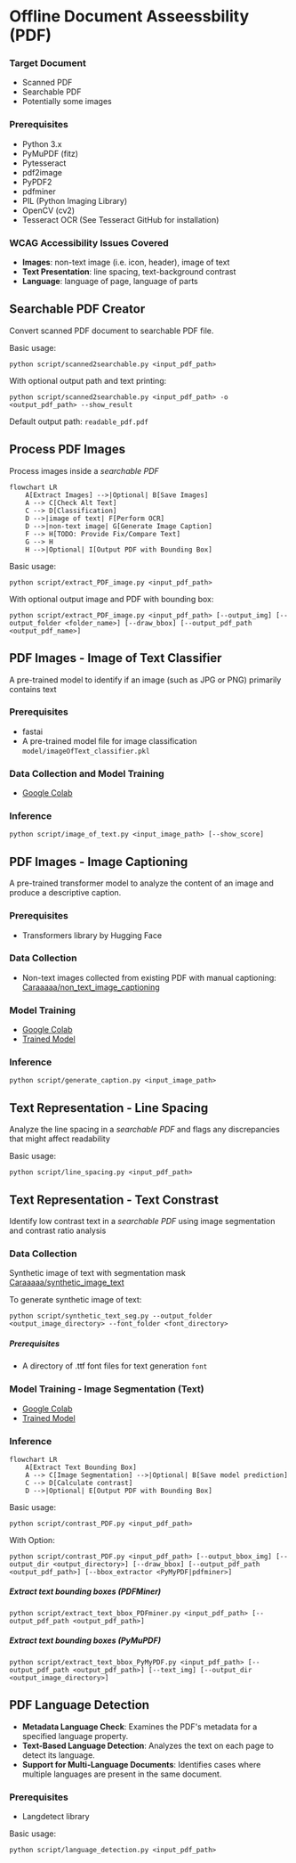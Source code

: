 
# Offline Document Asseessbility (PDF)

### Target Document
- Scanned PDF
- Searchable PDF
- Potentially some images

### Prerequisites
- Python 3.x
- PyMuPDF (fitz)
- Pytesseract
- pdf2image
- PyPDF2
- pdfminer
- PIL (Python Imaging Library)
- OpenCV (cv2)
- Tesseract OCR (See Tesseract GitHub for installation)

### WCAG Accessibility Issues Covered
- **Images**: non-text image (i.e. icon, header), image of text
- **Text Presentation**: line spacing, text-background contrast
- **Language**: language of page, language of parts

## Searchable PDF Creator
Convert scanned PDF document to searchable PDF file.

Basic usage:
```
python script/scanned2searchable.py <input_pdf_path>
```
With optional output path and text printing:
```
python script/scanned2searchable.py <input_pdf_path> -o <output_pdf_path> --show_result
```
Default output path: `readable_pdf.pdf` 

## Process PDF Images
Process images inside a *searchable PDF*

```mermaid
flowchart LR
    A[Extract Images] -->|Optional| B[Save Images]
    A --> C[Check Alt Text]
    C --> D[Classification]
    D -->|image of text| F[Perform OCR]
    D -->|non-text image| G[Generate Image Caption]
    F --> H[TODO: Provide Fix/Compare Text]
    G --> H
    H -->|Optional| I[Output PDF with Bounding Box]
```
Basic usage:
```
python script/extract_PDF_image.py <input_pdf_path>
```
With optional output image and PDF with bounding box:
```
python script/extract_PDF_image.py <input_pdf_path> [--output_img] [--output_folder <folder_name>] [--draw_bbox] [--output_pdf_path <output_pdf_name>]
```

## PDF Images - Image of Text Classifier 
A pre-trained model to identify if an image (such as JPG or PNG) primarily contains text
### Prerequisites
- fastai
- A pre-trained model file for image classification `model/imageOfText_classifier.pkl`
### Data Collection and Model Training
- [Google Colab](https://colab.research.google.com/drive/18ZZ99ZtyYH6SVsqaDlc3w9VwFjjC7aoE?usp=sharing)

### Inference
```
python script/image_of_text.py <input_image_path> [--show_score]
```

## PDF Images - Image Captioning
A pre-trained transformer model to analyze the content of an image and produce a descriptive caption. 
### Prerequisites
- Transformers library by Hugging Face

### Data Collection
- Non-text images collected from existing PDF with manual captioning: [Caraaaaa/non_text_image_captioning](https://huggingface.co/datasets/Caraaaaa/non_text_image_captioning) 

### Model Training
- [Google Colab](https://colab.research.google.com/drive/1QYvXdi0V1AXqlBMR8MpyydNMnK_Vt4dU?usp=sharing)
- [Trained Model](https://huggingface.co/Caraaaaa/text_image_captioning)
### Inference
```
python script/generate_caption.py <input_image_path>
```

## Text Representation - Line Spacing
Analyze the line spacing in a *searchable PDF* and flags any discrepancies that might affect readability

Basic usage:
```
python script/line_spacing.py <input_pdf_path>
```

## Text Representation - Text Constrast  


Identify low contrast text in a *searchable PDF*  using image segmentation and contrast ratio analysis

### Data Collection
Synthetic image of text with segmentation mask [Caraaaaa/synthetic_image_text](https://huggingface.co/datasets/Caraaaaa/synthetic_image_text) 

To generate synthetic image of text:

```
python script/synthetic_text_seg.py --output_folder <output_image_directory> --font_folder <font_directory>
```
##### Prerequisites
- A directory of .ttf font files for text generation `font`

### Model Training - Image Segmentation (Text)
- [Google Colab](https://colab.research.google.com/drive/1_TSeRlUyB8-clkU3-rGBvxiUERcN78XT?usp=sharing)
- [Trained Model](https://huggingface.co/Caraaaaa/image_segmentation_text)

### Inference
```mermaid
flowchart LR
    A[Extract Text Bounding Box]
    A --> C[Image Segmentation] -->|Optional| B[Save model prediction]
    C --> D[Calculate contrast]
    D -->|Optional| E[Output PDF with Bounding Box]
```
Basic usage:
```
python script/contrast_PDF.py <input_pdf_path>
```
With Option:
```
python script/contrast_PDF.py <input_pdf_path> [--output_bbox_img] [--output_dir <output_directory>] [--draw_bbox] [--output_pdf_path <output_pdf_path>] [--bbox_extractor <PyMyPDF|pdfminer>]
```
##### Extract text bounding boxes (PDFMiner)
```
python script/extract_text_bbox_PDFminer.py <input_pdf_path> [--output_pdf_path <output_pdf_path>]
```
##### Extract text bounding boxes (PyMuPDF)
```
python script/extract_text_bbox_PyMyPDF.py <input_pdf_path> [--output_pdf_path <output_pdf_path>] [--text_img] [--output_dir <output_image_directory>]
```


## PDF Language Detection
- **Metadata Language Check**: Examines the PDF's metadata for a specified language property.
- **Text-Based Language Detection**: Analyzes the text on each page to detect its language.
- **Support for Multi-Language Documents**: Identifies cases where multiple languages are present in the same document.
### Prerequisites
- Langdetect library

Basic usage:
```
python script/language_detection.py <input_pdf_path>
```
